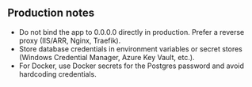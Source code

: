 ## Production notes

- Do not bind the app to 0.0.0.0 directly in production. Prefer a reverse proxy (IIS/ARR, Nginx, Traefik).
- Store database credentials in environment variables or secret stores (Windows Credential Manager, Azure Key Vault, etc.).
- For Docker, use Docker secrets for the Postgres password and avoid hardcoding credentials.


